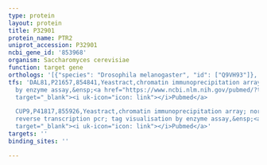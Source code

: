 ```yaml
---
type: protein
layout: protein
title: P32901
protein_name: PTR2
uniprot_accession: P32901
ncbi_gene_id: '853968'
organism: Saccharomyces cerevisiae
function: target gene
orthologs: '[{"species": "Drosophila melanogaster", "id": ["Q9VH93"]}, {"species": "Homo sapiens", "id": ["Q8IY34", "<a href=\"/protein/q8n697\">Q8N697</a>"]}, {"species": "Mus musculus", "id": ["Q8BPX9", "Q91W98"]}, {"species": "Rattus norvegicus", "id": ["Q924V4", "A0A0G2JSH0"]}]'
tfs: 'DAL81,P21657,854841,Yeastract,chromatin immunoprecipitation array; tag visualisation
  by enzyme assay,&ensp;<a href="https://www.ncbi.nlm.nih.gov/pubmed/?term=12399584%5Buid%5D+OR+15343339%5Buid%5D+OR+16709784%5Buid%5D+OR+11489133%5Buid%5D+OR+24170807%5Buid%5D"
  target="_blank"><i uk-icon="icon: link"></i>Pubmed</a>

  CUP9,P41817,855926,Yeastract,chromatin immunoprecipitation array; northern blot;
  reverse transcription pcr; tag visualisation by enzyme assay,&ensp;<a href="https://www.ncbi.nlm.nih.gov/pubmed/?term=15343339%5Buid%5D+OR+17693598%5Buid%5D+OR+11489133%5Buid%5D+OR+18708352%5Buid%5D+OR+24170807%5Buid%5D+OR+17005992%5Buid%5D+OR+9427760%5Buid%5D"
  target="_blank"><i uk-icon="icon: link"></i>Pubmed</a>'
targets: ''
binding_sites: ''

---
```

